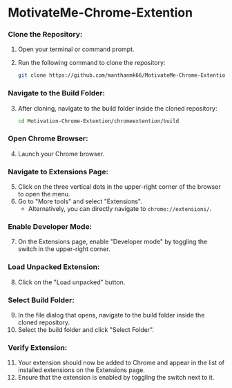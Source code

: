 # MotivateMe-Chrome-Extention
### Clone the Repository:
1. Open your terminal or command prompt.
2. Run the following command to clone the repository:

    ```bash
    git clone https://github.com/manthanmk66/MotivateMe-Chrome-Extention.git
    ```

### Navigate to the Build Folder:
3. After cloning, navigate to the build folder inside the cloned repository:

    ```bash
    cd Motivation-Chrome-Extention/chromeextention/build
    ```

### Open Chrome Browser:
4. Launch your Chrome browser.

### Navigate to Extensions Page:
5. Click on the three vertical dots in the upper-right corner of the browser to open the menu.
6. Go to "More tools" and select "Extensions".
    - Alternatively, you can directly navigate to `chrome://extensions/`.

### Enable Developer Mode:
7. On the Extensions page, enable "Developer mode" by toggling the switch in the upper-right corner.

### Load Unpacked Extension:
8. Click on the "Load unpacked" button.

### Select Build Folder:
9. In the file dialog that opens, navigate to the build folder inside the cloned repository.
10. Select the build folder and click "Select Folder".

### Verify Extension:
11. Your extension should now be added to Chrome and appear in the list of installed extensions on the Extensions page.
12. Ensure that the extension is enabled by toggling the switch next to it.
